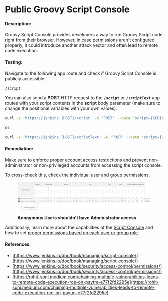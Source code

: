 # Public Groovy Script Console

#### Description:

Groovy Script Console provides developers a way to run Groovy Script code right from their browser. However, in case permissions aren't configured properly, it could introduce another attack vector and often lead to remote code execution.

#### Testing:

Navigate to the following app route and check if Groovy Script Console is publicly accessible:

```
/script
```

You can also send a **POST** HTTP request to the **`/script`** or **`/scriptText`** app routes with your script contents in the **script** body parameter (make sure to change the positional variables with your own values):

```bash
curl -s 'https://jenkins.{HOST}/script' -X 'POST' --data 'script={SCRIPT}'
```

or:

```bash
curl -s 'https://jenkins.{HOST}/scriptText' -X 'POST' --data 'script={SCRIPT}'
```

#### Remediation:

Make sure to enforce proper account access restrictions and prevent non-administrator or non-privileged accounts from accessing the script console.

To cross-check this, check the individual user and group permissions:

<figure><img src="../../.gitbook/assets/image (1).png" alt=""><figcaption><p><strong>Anonymous Users shouldn't have Administrator access</strong></p></figcaption></figure>

Additionally, learn more about the capabilities of the [Script Console](https://www.jenkins.io/doc/book/managing/script-console/) and how to set [proper permissions based on each user or group role](https://www.jenkins.io/doc/book/security/access-control/permissions/).

#### References:

* [https://www.jenkins.io/doc/book/managing/script-console/](https://www.jenkins.io/doc/book/managing/script-console/)
* [https://www.jenkins.io/doc/book/security/access-control/permissions/](https://www.jenkins.io/doc/book/security/access-control/permissions/)
* [https://rohit-soni.medium.com/chaining-multiple-vulnerabilities-leads-to-remote-code-execution-rce-on-paytm-e77f2fd2295e](https://rohit-soni.medium.com/chaining-multiple-vulnerabilities-leads-to-remote-code-execution-rce-on-paytm-e77f2fd2295e)
